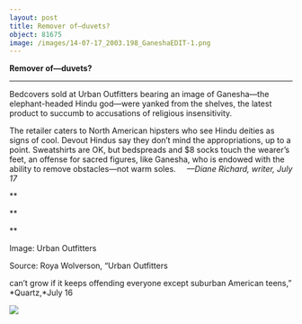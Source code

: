 ```yaml
---
layout: post
title: Remover of—duvets?
object: 81675
image: /images/14-07-17_2003.198_GaneshaEDIT-1.png
---
```

**Remover of—duvets?**

****

Bedcovers sold at Urban Outfitters bearing an image of Ganesha—the elephant-headed Hindu god—were yanked from the shelves, the latest product to succumb to accusations of religious insensitivity.

The retailer caters to North American hipsters who see Hindu deities as signs of cool. Devout Hindus say they don’t mind the appropriations, up to a point. Sweatshirts are OK, but bedspreads and \$8 socks touch the wearer’s feet, an offense for sacred figures, like Ganesha, who is endowed with the ability to remove obstacles—not warm soles.     *—Diane Richard, writer, July 17*

**

**

**

Image: Urban Outfitters

Source: Roya Wolverson, “Urban Outfitters 

can’t grow if it keeps offending everyone except suburban American teens,” *Quartz,*July 16

![]({{siteurl.base}}/images/14-07-17_2003.198_GaneshaEDIT-1.png)
